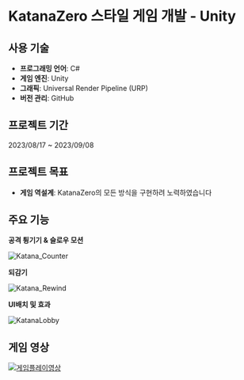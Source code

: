# KatanaZero 스타일 게임 개발 - Unity

## 사용 기술

- **프로그래밍 언어**: C#
- **게임 엔진**: Unity
- **그래픽**: Universal Render Pipeline (URP)
- **버전 관리**: GitHub

## 프로젝트 기간

2023/08/17 ~ 2023/09/08

## 프로젝트 목표 
- **게임 역설계**: KatanaZero의 모든 방식을 구현하려 노력하였습니다

## 주요 기능
**공격 튕기기 & 슬로우 모션**

![Katana_Counter](https://github.com/Yuchangminn1/ProjectKatana/assets/68059564/00de5e53-f8c5-480a-977f-30dfa9b51a78)

**되감기**

![Katana_Rewind](https://github.com/Yuchangminn1/ProjectKatana/assets/68059564/541f2d8d-e738-4044-a8a9-e293c0cc1d62)

**UI배치 및 효과**

![KatanaLobby](https://github.com/Yuchangminn1/ProjectKatana/assets/68059564/bb12396b-fe79-48f9-a918-b31592dd3361)

## 게임 영상 

[![게임플레이영상](https://img.youtube.com/vi/q32pnRAMYmU/0.jpg)](https://www.youtube.com/watch?v=q32pnRAMYmU)
